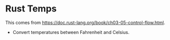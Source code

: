 # Rust Temps

This comes from https://doc.rust-lang.org/book/ch03-05-control-flow.html.

- Convert temperatures between Fahrenheit and Celsius.

